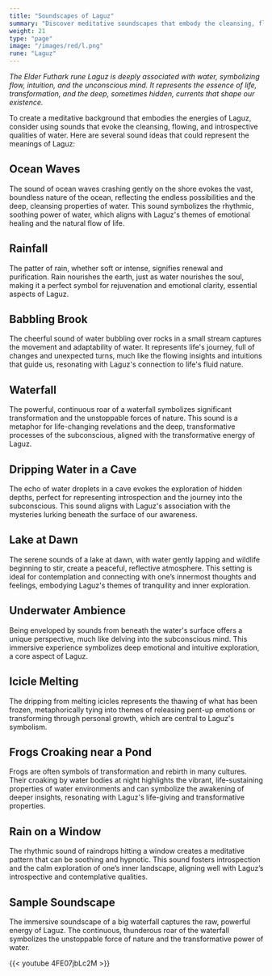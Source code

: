 ```yaml
---
title: "Soundscapes of Laguz"
summary: "Discover meditative soundscapes that embody the cleansing, flowing, and introspective energies of the rune Laguz. Enhance your meditation with the rhythmic crashing of ocean waves, the renewing patter of rainfall, and the cheerful bubbling of a babbling brook. Experience the powerful roar of a waterfall, the echoing drips in a cave, and the serene sounds of a lake at dawn. Immerse yourself in underwater ambience, the dripping of melting icicles, the croaking of frogs near a pond, and the soothing rhythm of rain on a window, reflecting Laguz’s themes of emotional healing, transformation, and inner exploration."
weight: 21
type: "page"
image: "/images/red/l.png"
rune: "Laguz"
---
```


*The Elder Futhark rune Laguz is deeply associated with water, symbolizing flow, intuition, and the unconscious mind. It represents the essence of life, transformation, and the deep, sometimes hidden, currents that shape our existence.*

To create a meditative background that embodies the energies of Laguz, consider using sounds that evoke the cleansing, flowing, and introspective qualities of water. Here are several sound ideas that could represent the meanings of Laguz:

## Ocean Waves

The sound of ocean waves crashing gently on the shore evokes the vast, boundless nature of the ocean, reflecting the endless possibilities and the deep, cleansing properties of water. This sound symbolizes the rhythmic, soothing power of water, which aligns with Laguz's themes of emotional healing and the natural flow of life.

## Rainfall

The patter of rain, whether soft or intense, signifies renewal and purification. Rain nourishes the earth, just as water nourishes the soul, making it a perfect symbol for rejuvenation and emotional clarity, essential aspects of Laguz.

## Babbling Brook

The cheerful sound of water bubbling over rocks in a small stream captures the movement and adaptability of water. It represents life's journey, full of changes and unexpected turns, much like the flowing insights and intuitions that guide us, resonating with Laguz's connection to life's fluid nature.

## Waterfall

The powerful, continuous roar of a waterfall symbolizes significant transformation and the unstoppable forces of nature. This sound is a metaphor for life-changing revelations and the deep, transformative processes of the subconscious, aligned with the transformative energy of Laguz.

## Dripping Water in a Cave

The echo of water droplets in a cave evokes the exploration of hidden depths, perfect for representing introspection and the journey into the subconscious. This sound aligns with Laguz's association with the mysteries lurking beneath the surface of our awareness.

## Lake at Dawn

The serene sounds of a lake at dawn, with water gently lapping and wildlife beginning to stir, create a peaceful, reflective atmosphere. This setting is ideal for contemplation and connecting with one’s innermost thoughts and feelings, embodying Laguz's themes of tranquility and inner exploration.

## Underwater Ambience

Being enveloped by sounds from beneath the water's surface offers a unique perspective, much like delving into the subconscious mind. This immersive experience symbolizes deep emotional and intuitive exploration, a core aspect of Laguz.

## Icicle Melting

The dripping from melting icicles represents the thawing of what has been frozen, metaphorically tying into themes of releasing pent-up emotions or transforming through personal growth, which are central to Laguz's symbolism.

## Frogs Croaking near a Pond

Frogs are often symbols of transformation and rebirth in many cultures. Their croaking by water bodies at night highlights the vibrant, life-sustaining properties of water environments and can symbolize the awakening of deeper insights, resonating with Laguz's life-giving and transformative properties.

## Rain on a Window

The rhythmic sound of raindrops hitting a window creates a meditative pattern that can be soothing and hypnotic. This sound fosters introspection and the calm exploration of one’s inner landscape, aligning well with Laguz’s introspective and contemplative qualities.


## Sample Soundscape

The immersive soundscape of a big waterfall captures the raw, powerful energy of Laguz. The continuous, thunderous roar of the waterfall symbolizes the unstoppable force of nature and the transformative power of water. 

{{< youtube 4FE07jbLc2M >}}
